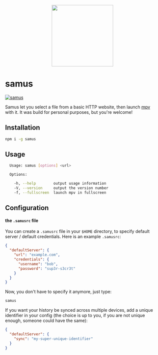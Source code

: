 <p align="center">
  <img src="http://media.sigsev.io/samus.jpg" width="200">
</p>

# samus

[![samus](https://nodei.co/npm/samus.png)](https://www.npmjs.com/package/samus)

Samus let you select a file from a basic HTTP website, then launch [mpv](https://mpv.io/) with it.
It was build for personal purposes, but you're welcome!

## Installation

```bash
npm i -g samus
```

## Usage

```bash
  Usage: samus [options] <url>

  Options:

    -h, --help        output usage information
    -V, --version     output the version number
    -f, --fullscreen  launch mpv in fullscreen
```

## Configuration

#### the `.samusrc` file

You can create a `.samusrc` file in your `$HOME` directory, to specify default
server / default credentials. Here is an example `.samusrc`:

```json
{
  "defaultServer": {
    "url": "example.com",
    "credentials": {
      "username": "bob",
      "password": "sup3r-s3cr3t"
    }
  }
}
```

Now, you don't have to specify it anymore, just type:

```bash
samus
```

If you want your history be synced across multiple devices, add a unique
identifier in your config (the choice is up to you, if you are not unique
enough, someone could have the same):

```json
{
  "defaultServer": {
    "sync": "my-super-unique-identifier"
  }
}
```

